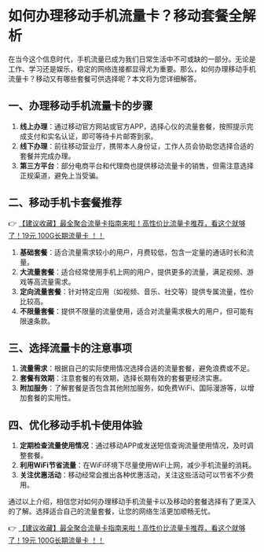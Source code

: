 # 如何办理移动手机流量卡？移动套餐全解析

在当今这个信息时代，手机流量已成为我们日常生活中不可或缺的一部分。无论是工作、学习还是娱乐，稳定的网络连接都显得尤为重要。那么，如何办理移动手机流量卡？移动又有哪些套餐可供选择呢？本文将为您详细解答。

## 一、办理移动手机流量卡的步骤

1. **线上办理**：通过移动官方网站或官方APP，选择心仪的流量套餐，按照提示完成支付和实名认证，即可等待卡片邮寄到家。
2. **线下办理**：前往移动营业厅，携带本人身份证，工作人员会协助您选择合适的套餐并完成办理。
3. **第三方平台**：部分电商平台和代理商也提供移动流量卡的销售，但需注意选择正规渠道，避免上当受骗。

## 二、移动手机卡套餐推荐

👉 [【建议收藏】最全聚合流量卡指南来啦！高性价比流量卡推荐，看这个就够了！19元 100G长期流量卡 ！！](https://bit.ly/Liuliangka)

1. **基础套餐**：适合流量需求较小的用户，月费较低，包含一定量的通话时长和流量。
2. **大流量套餐**：适合经常使用手机上网的用户，提供更多的流量，满足视频、游戏等高流量需求。
3. **定向流量套餐**：针对特定应用（如视频、音乐、社交等）提供专属流量，性价比较高。
4. **不限量套餐**：提供不限量的流量使用，适合对流量需求极大的用户，但可能有限速条款。

## 三、选择流量卡的注意事项

1. **流量需求**：根据自己的实际使用情况选择合适的流量套餐，避免浪费或不足。
2. **套餐有效期**：注意套餐的有效期，选择长期有效的套餐更经济实惠。
3. **附加服务**：了解套餐是否包含其他附加服务，如免费WiFi、国际漫游等，以增加套餐的实用性。

## 四、优化移动手机卡使用体验

1. **定期检查流量使用情况**：通过移动APP或发送短信查询流量使用情况，及时调整套餐。
2. **利用WiFi节省流量**：在WiFi环境下尽量使用WiFi上网，减少手机流量的消耗。
3. **关注优惠活动**：移动经常会推出各种优惠活动，关注这些活动可以节省不少费用。

通过以上介绍，相信您对如何办理移动手机流量卡以及移动的套餐选择有了更深入的了解。选择适合自己的流量套餐，让您的网络生活更加顺畅无忧。

👉 [【建议收藏】最全聚合流量卡指南来啦！高性价比流量卡推荐，看这个就够了！19元 100G长期流量卡 ！！](https://bit.ly/Liuliangka)